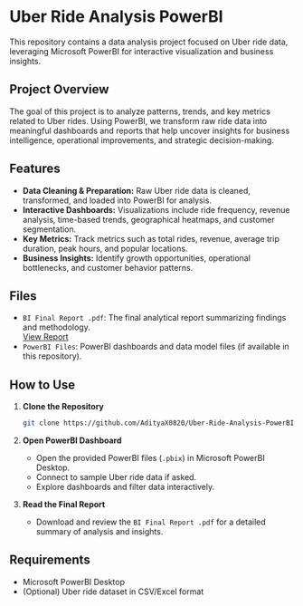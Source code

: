 # Uber Ride Analysis PowerBI

This repository contains a data analysis project focused on Uber ride data, leveraging Microsoft PowerBI for interactive visualization and business insights.

## Project Overview

The goal of this project is to analyze patterns, trends, and key metrics related to Uber rides. Using PowerBI, we transform raw ride data into meaningful dashboards and reports that help uncover insights for business intelligence, operational improvements, and strategic decision-making.

## Features

- **Data Cleaning & Preparation:** Raw Uber ride data is cleaned, transformed, and loaded into PowerBI for analysis.
- **Interactive Dashboards:** Visualizations include ride frequency, revenue analysis, time-based trends, geographical heatmaps, and customer segmentation.
- **Key Metrics:** Track metrics such as total rides, revenue, average trip duration, peak hours, and popular locations.
- **Business Insights:** Identify growth opportunities, operational bottlenecks, and customer behavior patterns.

## Files

- `BI Final Report .pdf`: The final analytical report summarizing findings and methodology.  
  [View Report](https://github.com/AdityaX0820/Uber-Ride-Analysis-PowerBI/blob/main/BI%20Final%20Report%20.pdf)
- `PowerBI Files`: PowerBI dashboards and data model files (if available in this repository).

## How to Use

1. **Clone the Repository**
   ```bash
   git clone https://github.com/AdityaX0820/Uber-Ride-Analysis-PowerBI.git
   ```
2. **Open PowerBI Dashboard**
   - Open the provided PowerBI files (`.pbix`) in Microsoft PowerBI Desktop.
   - Connect to sample Uber ride data if asked.
   - Explore dashboards and filter data interactively.

3. **Read the Final Report**
   - Download and review the `BI Final Report .pdf` for a detailed summary of analysis and insights.

## Requirements

- Microsoft PowerBI Desktop
- (Optional) Uber ride dataset in CSV/Excel format
